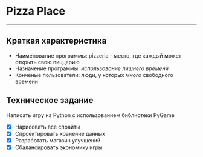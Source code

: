# Pizza Place

---

## Краткая характеристика

* Наименование программы: pizzeria - место, где каждый может открыть свою пиццерию
* Назначение программы: *использование лишнего времени*
* Конченые пользователи: люди, у которых *много* свободного времени

## Техническое задание

Написать игру на Python с использованием библиотеки PyGame

- [x] Нарисовать все спрайты
- [x] Спроектировать хранение данных
- [x] Разработать магазин улучшений
- [x] Сбалансировать экономику игры
